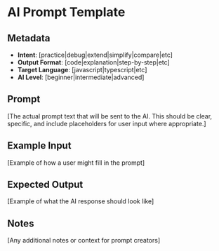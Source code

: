 # AI Prompt Template

## Metadata

- **Intent**: [practice|debug|extend|simplify|compare|etc]
- **Output Format**: [code|explanation|step-by-step|etc]
- **Target Language**: [javascript|typescript|etc]
- **AI Level**: [beginner|intermediate|advanced]

## Prompt

[The actual prompt text that will be sent to the AI. This should be clear, specific, and include placeholders for user input where appropriate.]

## Example Input

[Example of how a user might fill in the prompt]

## Expected Output

[Example of what the AI response should look like]

## Notes

[Any additional notes or context for prompt creators]
